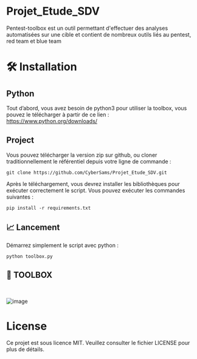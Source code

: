 # Projet_Etude_SDV

Pentest-toolbox est un outil permettant d'effectuer des analyses automatisées sur une cible et contient de nombreux outils liés au pentest, red team et blue team

# 🛠️ Installation
## Python
Tout d’abord, vous avez besoin de python3 pour utiliser la toolbox, vous pouvez le télécharger à partir de ce lien :
https://www.python.org/downloads/

## Project
Vous pouvez télécharger la version zip sur github, ou cloner traditionnellement le référentiel depuis votre ligne de commande :
```
git clone https://github.com/CyberSams/Projet_Etude_SDV.git
```
Après le téléchargement, vous devrez installer les bibliothèques pour exécuter correctement le script. Vous pouvez exécuter les commandes suivantes :
```
pip install -r requirements.txt
```
## 📈 Lancement

Démarrez simplement le script avec python : 
```
python toolbox.py
```
## 🎯 TOOLBOX
<br>

![image](https://github.com/CyberSams/Projet_Etude_SDV/assets/167124006/1d99a788-f4cf-46c2-b2ca-dac51dc406e7)


# License
Ce projet est sous licence MIT. Veuillez consulter le fichier LICENSE pour plus de détails.
